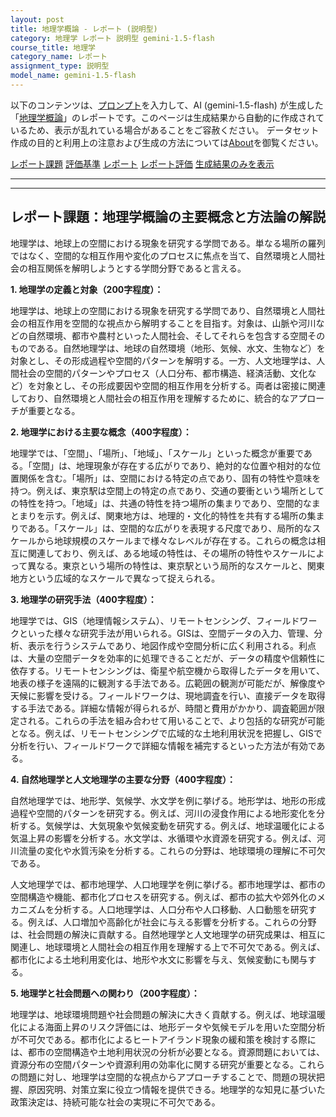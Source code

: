 ```yaml
---
layout: post
title: 地理学概論 - レポート (説明型)
category: 地理学 レポート 説明型 gemini-1.5-flash
course_title: 地理学
category_name: レポート
assignment_type: 説明型
model_name: gemini-1.5-flash
---
```


以下のコンテンツは、[プロンプト](https://github.com/takedatoshiyuki/synthetic_assignments/tree/main/generated/地理学/gemini-1.5-flash/prompt_レポート-説明型.md)を入力して、AI (gemini-1.5-flash) が生成した「[地理学概論](/contents/地理学/)」のレポートです。このページは生成結果から自動的に作成されているため、表示が乱れている場合があることをご容赦ください。
データセット作成の目的と利用上の注意および生成の方法については[About](/About)を御覧ください。

[レポート課題](../レポート課題-説明型)
[評価基準](../評価基準-説明型)
[レポート](../レポート-説明型)
[レポート評価](../レポート評価-説明型)
[生成結果のみを表示](https://github.com/takedatoshiyuki/synthetic_assignments/tree/main/generated/地理学/gemini-1.5-flash/レポート-説明型.md)
  

***
***
  
## レポート課題：地理学概論の主要概念と方法論の解説

地理学は、地球上の空間における現象を研究する学問である。単なる場所の羅列ではなく、空間的な相互作用や変化のプロセスに焦点を当て、自然環境と人間社会の相互関係を解明しようとする学問分野であると言える。

**1. 地理学の定義と対象（200字程度）：**

地理学は、地球上の空間における現象を研究する学問であり、自然環境と人間社会の相互作用を空間的な視点から解明することを目指す。対象は、山脈や河川などの自然環境、都市や農村といった人間社会、そしてそれらを包含する空間そのものである。自然地理学は、地球の自然環境（地形、気候、水文、生物など）を対象とし、その形成過程や空間的パターンを解明する。一方、人文地理学は、人間社会の空間的パターンやプロセス（人口分布、都市構造、経済活動、文化など）を対象とし、その形成要因や空間的相互作用を分析する。両者は密接に関連しており、自然環境と人間社会の相互作用を理解するために、統合的なアプローチが重要となる。


**2. 地理学における主要な概念（400字程度）：**

地理学では、「空間」、「場所」、「地域」、「スケール」といった概念が重要である。「空間」は、地理現象が存在する広がりであり、絶対的な位置や相対的な位置関係を含む。「場所」は、空間における特定の点であり、固有の特性や意味を持つ。例えば、東京駅は空間上の特定の点であり、交通の要衝という場所としての特性を持つ。「地域」は、共通の特性を持つ場所の集まりであり、空間的なまとまりを示す。例えば、関東地方は、地理的・文化的特性を共有する場所の集まりである。「スケール」は、空間的な広がりを表現する尺度であり、局所的なスケールから地球規模のスケールまで様々なレベルが存在する。これらの概念は相互に関連しており、例えば、ある地域の特性は、その場所の特性やスケールによって異なる。東京という場所の特性は、東京駅という局所的なスケールと、関東地方という広域的なスケールで異なって捉えられる。


**3. 地理学の研究手法（400字程度）：**

地理学では、GIS（地理情報システム）、リモートセンシング、フィールドワークといった様々な研究手法が用いられる。GISは、空間データの入力、管理、分析、表示を行うシステムであり、地図作成や空間分析に広く利用される。利点は、大量の空間データを効率的に処理できることだが、データの精度や信頼性に依存する。リモートセンシングは、衛星や航空機から取得したデータを用いて、地表の様子を遠隔的に観測する手法である。広範囲の観測が可能だが、解像度や天候に影響を受ける。フィールドワークは、現地調査を行い、直接データを取得する手法である。詳細な情報が得られるが、時間と費用がかかり、調査範囲が限定される。これらの手法を組み合わせて用いることで、より包括的な研究が可能となる。例えば、リモートセンシングで広域的な土地利用状況を把握し、GISで分析を行い、フィールドワークで詳細な情報を補完するといった方法が有効である。


**4. 自然地理学と人文地理学の主要な分野（400字程度）：**

自然地理学では、地形学、気候学、水文学を例に挙げる。地形学は、地形の形成過程や空間的パターンを研究する。例えば、河川の浸食作用による地形変化を分析する。気候学は、大気現象や気候変動を研究する。例えば、地球温暖化による気温上昇の影響を分析する。水文学は、水循環や水資源を研究する。例えば、河川流量の変化や水質汚染を分析する。これらの分野は、地球環境の理解に不可欠である。

人文地理学では、都市地理学、人口地理学を例に挙げる。都市地理学は、都市の空間構造や機能、都市化プロセスを研究する。例えば、都市の拡大や郊外化のメカニズムを分析する。人口地理学は、人口分布や人口移動、人口動態を研究する。例えば、人口増加や高齢化が社会に与える影響を分析する。これらの分野は、社会問題の解決に貢献する。自然地理学と人文地理学の研究成果は、相互に関連し、地球環境と人間社会の相互作用を理解する上で不可欠である。例えば、都市化による土地利用変化は、地形や水文に影響を与え、気候変動にも関与する。


**5. 地理学と社会問題への関わり（200字程度）：**

地理学は、地球環境問題や社会問題の解決に大きく貢献する。例えば、地球温暖化による海面上昇のリスク評価には、地形データや気候モデルを用いた空間分析が不可欠である。都市化によるヒートアイランド現象の緩和策を検討する際には、都市の空間構造や土地利用状況の分析が必要となる。資源問題においては、資源分布の空間パターンや資源利用の効率化に関する研究が重要となる。これらの問題に対し、地理学は空間的な視点からアプローチすることで、問題の現状把握、原因究明、対策立案に役立つ情報を提供できる。地理学的な知見に基づいた政策決定は、持続可能な社会の実現に不可欠である。
